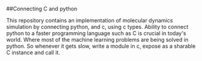 ##Connecting C and python

This repository contains an implementation of molecular dynamics simulation by connecting python, and c, using c types. Ability to connect python to a faster programming language such as C is crucial in today's world. Where most of the machine learning problems are being solved in python. So whenever it gets slow, write a module in c, expose as a sharable C instance and call it.
